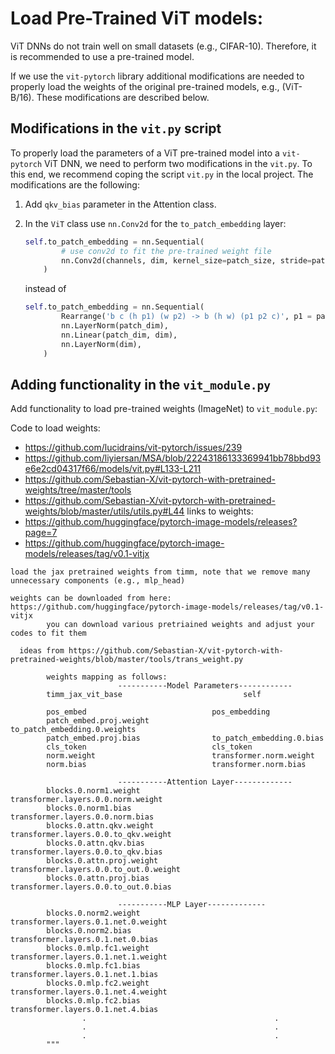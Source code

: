 # Load Pre-Trained ViT models:

ViT DNNs do not train well on small datasets (e.g., CIFAR-10). Therefore, it is recommended to use a pre-trained model.
<!-- ## Adding Functionality to Load Pre-trained Models -->
If we use the `vit-pytorch` library additional modifications are needed to properly load the weights of the original pre-trained models, e.g., (ViT-B/16). These modifications are described below.


## Modifications in the `vit.py` script
To properly load the parameters of a ViT pre-trained model into a `vit-pytorch` ViT DNN, we need to perform two modifications in the `vit.py`.
To this end, we recommend coping the script `vit.py` in the local project. The modifications are the following:

1. Add `qkv_bias` parameter in the Attention class.
2. In the `ViT` class use `nn.Conv2d` for the `to_patch_embedding` layer:

    ```python
    self.to_patch_embedding = nn.Sequential(
            # use conv2d to fit the pre-trained weight file
            nn.Conv2d(channels, dim, kernel_size=patch_size, stride=patch_size)
        )
    ```
    instead of
    ```python
    self.to_patch_embedding = nn.Sequential(
            Rearrange('b c (h p1) (w p2) -> b (h w) (p1 p2 c)', p1 = patch_height, p2 = patch_width),
            nn.LayerNorm(patch_dim),
            nn.Linear(patch_dim, dim),
            nn.LayerNorm(dim),
        )
    ```

## Adding functionality in the `vit_module.py`

Add functionality to load pre-trained weights (ImageNet) to `vit_module.py`:

Code to load weights:
- https://github.com/lucidrains/vit-pytorch/issues/239
- https://github.com/liyiersan/MSA/blob/22243186133369941bb78bbd93e6e2cd04317f66/models/vit.py#L133-L211
- https://github.com/Sebastian-X/vit-pytorch-with-pretrained-weights/tree/master/tools
- https://github.com/Sebastian-X/vit-pytorch-with-pretrained-weights/blob/master/utils/utils.py#L44
links to weights:
- https://github.com/huggingface/pytorch-image-models/releases?page=7
- https://github.com/huggingface/pytorch-image-models/releases/tag/v0.1-vitjx

```
load the jax pretrained weights from timm, note that we remove many unnecessary components (e.g., mlp_head) 
        
weights can be downloaded from here: https://github.com/huggingface/pytorch-image-models/releases/tag/v0.1-vitjx
        you can download various pretriained weights and adjust your codes to fit them

  ideas from https://github.com/Sebastian-X/vit-pytorch-with-pretrained-weights/blob/master/tools/trans_weight.py

        weights mapping as follows:
                        -----------Model Parameters------------
        timm_jax_vit_base                           self

        pos_embed                            pos_embedding
        patch_embed.proj.weight              to_patch_embedding.0.weights
        patch_embed.proj.bias                to_patch_embedding.0.bias
        cls_token                            cls_token
        norm.weight                          transformer.norm.weight
        norm.bias                            transformer.norm.bias

                        -----------Attention Layer-------------
        blocks.0.norm1.weight            transformer.layers.0.0.norm.weight
        blocks.0.norm1.bias              transformer.layers.0.0.norm.bias
        blocks.0.attn.qkv.weight         transformer.layers.0.0.to_qkv.weight
        blocks.0.attn.qkv.bias           transformer.layers.0.0.to_qkv.bias
        blocks.0.attn.proj.weight        transformer.layers.0.0.to_out.0.weight
        blocks.0.attn.proj.bias          transformer.layers.0.0.to_out.0.bias
        
                        -----------MLP Layer-------------
        blocks.0.norm2.weight            transformer.layers.0.1.net.0.weight
        blocks.0.norm2.bias              transformer.layers.0.1.net.0.bias
        blocks.0.mlp.fc1.weight          transformer.layers.0.1.net.1.weight
        blocks.0.mlp.fc1.bias            transformer.layers.0.1.net.1.bias
        blocks.0.mlp.fc2.weight          transformer.layers.0.1.net.4.weight
        blocks.0.mlp.fc2.bias            transformer.layers.0.1.net.4.bias
                .                                          .
                .                                          .
                .                                          .
        """
```

